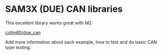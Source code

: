 # SAM3X (DUE) CAN libraries

This excellent library works great with M2:

[collin80/due_can](https://github.com/collin80/due_can)

Add more information about each example, how to test and do basic CAN type testing.
